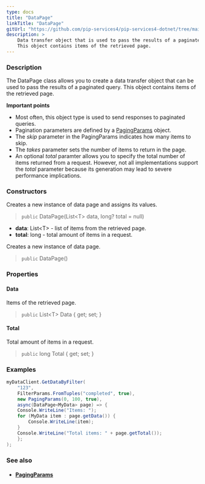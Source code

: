 ```yaml
---
type: docs
title: "DataPage"
linkTitle: "DataPage"
gitUrl: "https://github.com/pip-services4/pip-services4-dotnet/tree/main/pip-services4-data-dotnet"
description: > 
    Data transfer object that is used to pass the results of a paginated query.
    This object contains items of the retrieved page.
---
```


### Description

The DataPage class allows you to create a data transfer object that can be used to pass the results of a paginated query. This object contains items of the retrieved page.

**Important points**

- Most often, this object type is used to send responses to paginated queries.
- Pagination parameters are defined by a [PagingParams](../paging_params) object.
- The *skip* parameter in the PagingParams indicates how many items to skip.
- The *takes* parameter sets the number of items to return in the page.
- An optional *total* paramter allows you to specify the total number of items returned from a request. However, not all implementations support the *total* parameter because its generation may lead to severe performance implications.   

### Constructors
Creates a new instance of data page and assigns its values.

> `public` DataPage(List\<T\> data, long? total = null)

- **data**: List\<T\> - list of items from the retrieved page.
- **total**: long - total amount of items in a request.


Creates a new instance of data page.

> `public` DataPage()



### Properties


#### Data
Items of the retrieved page.
> `public` List\<T\> Data { get; set; }

#### Total
Total amount of items in a request.
> `public` long Total { get; set; }



### Examples

```cs
myDataClient.GetDataByFilter(
    "123", 
    FilterParams.FromTuples("completed", true),
    new PagingParams(0, 100, true),
    async(DataPage<MyData> page) => {
    Console.WriteLine("Items: ");
    for (MyData item : page.getData()) {
        Console.WriteLine(item);
    }
    Console.WriteLine("Total items: " + page.getTotal());
    };
);

```

### See also
- #### [PagingParams](../paging_params)


